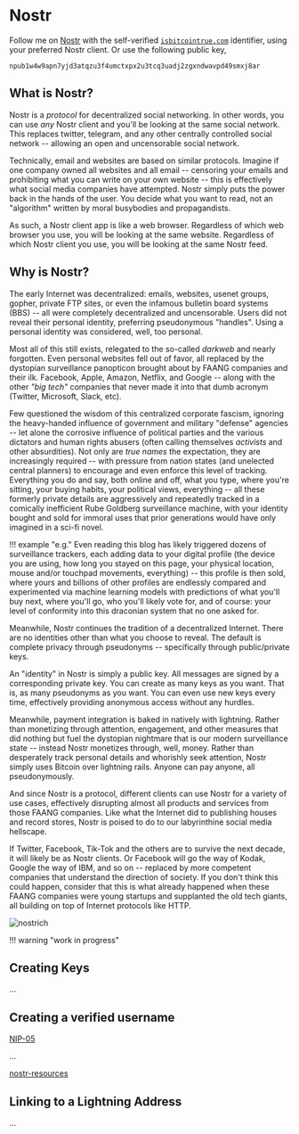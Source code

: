<!--

For we wrestle not against flesh and blood,
 but against principalities,
 against powers,
 against the rulers of the darkness
 of this world,
 against spiritual wickedness in high places.

 - Ephesians 6:1

-->

# Nostr

Follow me on 
 [Nostr](https://iris.to/isbitcointrue.com)
 with the self-verified
 [`isbitcointrue.com`](https://iris.to/isbitcointrue.com)
 identifier,
 using your preferred Nostr client.
Or use the following public key,

```
npub1w4w9apn7yjd3atqzu3f4umctxpx2u3tcq3uadj2zgxndwavpd49smxj8ar
```








## What is Nostr?

Nostr is a *protocol* for decentralized social networking.
In other words, you can use *any* Nostr client and you'll be
 looking at the same social network.
This replaces twitter, telegram, and any other
 centrally controlled social network -- allowing
 an open and uncensorable social network.

Technically, email and websites are based on
 similar protocols.
Imagine if one company owned all websites and all email --
 censoring your emails and prohibiting what you
 can write on your own website --
 this is effectively what social media companies
 have attempted.
Nostr simply puts the power back in the hands
 of the user.
You decide what you want to read, not an "algorithm"
 written by moral busybodies and propagandists.

As such, a Nostr client app is like a web browser.
Regardless of which web browser you use,
 you will be looking at the same website.
Regardless of which Nostr client you use,
 you will be looking at the same Nostr feed.





## Why is Nostr?

The early Internet was decentralized:
 emails, websites, usenet groups, gopher,
 private FTP sites, or even the infamous
 bulletin board systems (BBS) -- all were
 completely decentralized and uncensorable.
Users did not reveal their personal identity,
 preferring pseudonymous "handles".
Using a personal identity was considered,
 well, too personal.

Most all of this still exists, relegated to
 the so-called *darkweb* and nearly forgotten.
Even personal websites fell out of favor,
 all replaced by the
 dystopian surveillance panopticon
 brought about by FAANG companies and their ilk.
Facebook, Apple, Amazon, Netflix, and
 Google -- along with the other *"big tech"*
 companies that never made it into that dumb
 acronym (Twitter, Microsoft, Slack, etc).

Few questioned the wisdom of this centralized
 corporate fascism,
 ignoring the heavy-handed influence of government
 and military "defense" agencies --
 let alone the corrosive influence of political
 parties and the various dictators and human
 rights abusers
 (often calling themselves *activists*
  and other absurdities).
Not only are *true names* the expectation,
 they are increasingly required --
 with pressure from nation states
 (and unelected central planners)
 to encourage and even 
 enforce this level of tracking.
Everything you do and say, both online
 and off, what you type, where you're sitting,
 your buying habits, your political views,
 everything -- all these formerly
 private details are
 aggressively and repeatedly tracked in
 a comically inefficient 
 Rube Goldberg surveillance machine,
 with your identity 
 bought and sold for immoral
 uses that prior generations would have
 only imagined in a sci-fi novel.

!!! example "e.g."
    Even reading this blog has likely triggered
    dozens of surveillance trackers,
    each adding data to your digital profile
    (the device you are using, how long you stayed
    on this page, your physical location, mouse
    and/or touchpad movements, everything) --
    this profile is then sold, where yours and
    billions of other profiles are endlessly
    compared and experimented via 
    machine learning models with
    predictions of what you'll buy next,
    where you'll go, who you'll likely vote for,
    and of course: your level of conformity
    into this draconian system that
    no one asked for.

Meanwhile, Nostr continues the tradition
 of a decentralized Internet.
There are no identities other than what
 you choose to reveal.
The default is
 complete privacy through pseudonyms --
 specifically through
 public/private keys.

An "identity" in Nostr is simply a public key.
All messages are signed by a corresponding
 private key.
You can create as many keys as you want.
That is, as many pseudonyms as you want.
You can even use new keys every time,
 effectively providing anonymous access
 without any hurdles.

Meanwhile, payment integration is baked in
 natively with lightning.
Rather than monetizing through attention,
 engagement, and other measures that did nothing
 but fuel the dystopian nightmare that is our
 modern surveillance state -- instead Nostr
 monetizes through, well, money.
Rather than desperately track personal details
 and whorishly seek attention, Nostr simply
 uses Bitcoin over lightning rails.
Anyone can pay anyone, all pseudonymously.

And since Nostr is a protocol, different
 clients can use Nostr for a variety of use
 cases, effectively disrupting almost all
 products and services from those
 FAANG companies.
Like what the Internet did to publishing houses
 and record stores, Nostr is poised to do to
 our labyrinthine social media hellscape.

If Twitter, Facebook, Tik-Tok and the others
 are to survive the next decade,
 it will likely be
 as Nostr clients.
Or Facebook will go the way of Kodak,
 Google the way of IBM,
 and so on --
 replaced by more competent
 companies that understand
 the direction of society.
If you don't think this
 could happen, consider
 that this is what already
 happened when these
 FAANG companies were young
 startups and supplanted
 the old tech giants,
 all building on top of
 Internet protocols like HTTP.

![nostrich](/images/nostrich.jpeg)




!!! warning "work in progress"

## Creating Keys

...




## Creating a verified username


[NIP-05](https://github.com/nostr-protocol/nips/blob/master/05.md)

...


[nostr-resources](https://nostr-resources.com/)






## Linking to a Lightning Address

...

